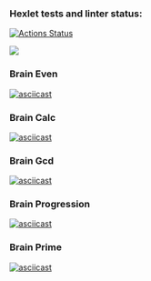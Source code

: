 ### Hexlet tests and linter status:
[![Actions Status](https://github.com/a1723/python-project-lvl1/workflows/hexlet-check/badge.svg)](https://github.com/a1723/python-project-lvl1/actions)

<a href="https://codeclimate.com/github/codeclimate/codeclimate/maintainability"><img src="https://api.codeclimate.com/v1/badges/a99a88d28ad37a79dbf6/maintainability" /></a>

### Brain Even
[![asciicast](https://asciinema.org/a/9Yrm1vYGaiOAlEQOyhEAy14EM.svg)](https://asciinema.org/a/9Yrm1vYGaiOAlEQOyhEAy14EM)

### Brain Calc
[![asciicast](https://asciinema.org/a/3908gb7tmICFJUCW3xdb3UTKg.svg)](https://asciinema.org/a/3908gb7tmICFJUCW3xdb3UTKg)

### Brain Gcd
[![asciicast](https://asciinema.org/a/yQEDU9HiSRwyTpt4VM28eHor7.svg)](https://asciinema.org/a/yQEDU9HiSRwyTpt4VM28eHor7)

### Brain Progression
[![asciicast](https://asciinema.org/a/kX6X32wZblVsTlll7vpNLFyl1.svg)](https://asciinema.org/a/kX6X32wZblVsTlll7vpNLFyl1)

### Brain Prime
[![asciicast](https://asciinema.org/a/nLubiiLr3iYwr7TVE7siRB9Rc.svg)](https://asciinema.org/a/nLubiiLr3iYwr7TVE7siRB9Rc)

